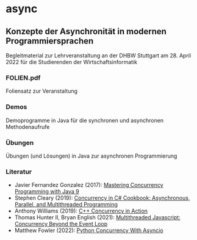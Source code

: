 # async
## Konzepte der Asynchronität in modernen Programmiersprachen

Begleitmaterial zur Lehrveranstaltung an der DHBW Stuttgart am 28. April 2022 für die Studierenden der Wirtschaftsinformatik

### FOLIEN.pdf

Foliensatz zur Veranstaltung

### Demos

Demoprogramme in Java für die synchronen und asynchronen Methodenaufrufe

### Übungen

Übungen (und Lösungen) in Java zur asynchronen Programmierung

### Literatur

- Javier Fernandez Gonzalez (2017):
  [Mastering Concurrency Programming with Java 9](https://www.amazon.de/Mastering-Concurrency-Programming-Java-application/dp/1785887947)
- Stephen Cleary (2019):
  [Concurrency in C# Cookbook: Asynchronous, Parallel, and Multithreaded Programming](https://www.amazon.de/Concurrency-Cookbook-Asynchronous-Multithreaded-Programming/dp/149205450X)
- Anthony Williams (2019):
  [C++ Concurrency in Action](https://www.amazon.de/C-Concurrency-Action-Anthony-Williams/dp/1617294691)
- Thomas Hunter II, Bryan English (2021):
  [Multithreaded Javascript: Concurrency Beyond the Event Loop](https://www.amazon.de/Multithreaded-Javascript-Concurrency-Beyond-Event/dp/1098104439)
- Matthew Fowler (2022):
  [Python Concurrency With Asyncio](https://www.amazon.de/Python-Concurrency-Asyncio-Matthew-Fowler/dp/1617298662)
